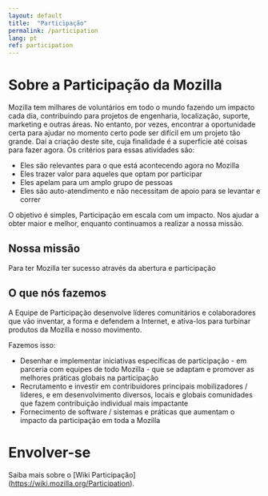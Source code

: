```yaml
---
layout: default
title:  "Participação"
permalink: /participation
lang: pt
ref: participation
---
```


# Sobre a Participação da Mozilla

Mozilla tem milhares de voluntários em todo o mundo fazendo um impacto cada dia, contribuindo para projetos de engenharia, localização, suporte, marketing e outras áreas. No entanto, por vezes, encontrar a oportunidade certa para ajudar no momento certo pode ser difícil em um projeto tão grande. Daí a criação deste site, cuja finalidade é a superfície até coisas para fazer agora. Os critérios para essas atividades são:

* Eles são relevantes para o que está acontecendo agora no Mozilla
* Eles trazer valor para aqueles que optam por participar
* Eles apelam para um amplo grupo de pessoas
* Eles são auto-atendimento e não necessitam de apoio para se levantar e correr

O objetivo é simples, Participação em escala com um impacto. Nos ajudar a obter maior e melhor, enquanto continuamos a realizar a nossa missão.

## Nossa missão

Para ter Mozilla ter sucesso através da abertura e participação

## O que nós fazemos

A Equipe de Participação desenvolve líderes comunitários e colaboradores que vão inventar, a forma e defendem a Internet, e ativa-los para turbinar produtos da Mozilla e nosso movimento.

Fazemos isso:

* Desenhar e implementar iniciativas específicas de participação - em parceria com equipes de todo Mozilla - que se adaptam e promover as melhores práticas globais na participação
* Recrutamento e investir em contribuidores principais mobilizadores / líderes, e em desenvolvimento diversos, locais e globais comunidades que fazem contribuição individual mais impactante
* Fornecimento de software / sistemas e práticas que aumentam o impacto da participação em toda a Mozilla

# Envolver-se

Saiba mais sobre o [Wiki Participação] (https://wiki.mozilla.org/Participation).
